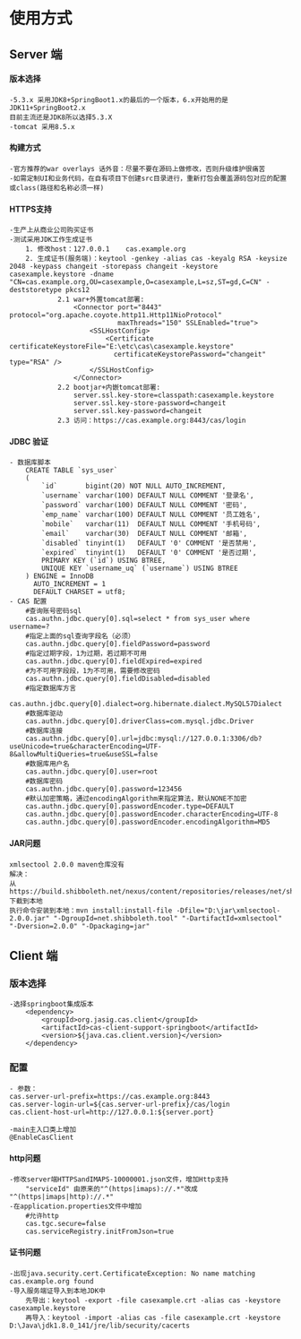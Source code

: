 # 使用方式

## Server 端
#### 版本选择
    -5.3.x 采用JDK8+SpringBoot1.x的最后的一个版本，6.x开始用的是JDK11+SpringBoot2.x
    目前主流还是JDK8所以选择5.3.X
    -tomcat 采用8.5.x
#### 构建方式
    -官方推荐的war overlays 话外音：尽量不要在源码上做修改，否则升级维护很痛苦
    -如需定制UI和业务代码，在自有项目下创建src目录进行，重新打包会覆盖源码包对应的配置或class(路径和名称必须一样)
#### HTTPS支持
    -生产上从商业公司购买证书
    -测试采用JDK工作生成证书
        1. 修改host：127.0.0.1    cas.example.org
        2. 生成证书(服务端)：keytool -genkey -alias cas -keyalg RSA -keysize 2048 -keypass changeit -storepass changeit -keystore casexample.keystore -dname "CN=cas.example.org,OU=casexample,O=casexample,L=sz,ST=gd,C=CN" -deststoretype pkcs12
                2.1 war+外置tomcat部署:
                    <Connector port="8443" protocol="org.apache.coyote.http11.Http11NioProtocol"
                               maxThreads="150" SSLEnabled="true">
                        <SSLHostConfig>
                            <Certificate certificateKeystoreFile="E:\etc\cas\casexample.keystore"
                              certificateKeystorePassword="changeit" type="RSA" />
                        </SSLHostConfig>
                    </Connector>
                2.2 bootjar+内嵌tomcat部署:
                    server.ssl.key-store=classpath:casexample.keystore
                    server.ssl.key-store-password=changeit
                    server.ssl.key-password=changeit
                2.3 访问：https://cas.example.org:8443/cas/login
#### JDBC 验证
    - 数据库脚本
        CREATE TABLE `sys_user`
        (
            `id`       bigint(20) NOT NULL AUTO_INCREMENT,
            `username` varchar(100) DEFAULT NULL COMMENT '登录名',
            `password` varchar(100) DEFAULT NULL COMMENT '密码',
            `emp_name` varchar(100) DEFAULT NULL COMMENT '员工姓名',
            `mobile`   varchar(11)  DEFAULT NULL COMMENT '手机号码',
            `email`    varchar(30)  DEFAULT NULL COMMENT '邮箱',
            `disabled` tinyint(1)   DEFAULT '0' COMMENT '是否禁用',
            `expired`  tinyint(1)   DEFAULT '0' COMMENT '是否过期',
            PRIMARY KEY (`id`) USING BTREE,
            UNIQUE KEY `username_uq` (`username`) USING BTREE
        ) ENGINE = InnoDB
          AUTO_INCREMENT = 1
          DEFAULT CHARSET = utf8;
    - CAS 配置
        #查询账号密码sql
        cas.authn.jdbc.query[0].sql=select * from sys_user where username=?
        #指定上面的sql查询字段名（必须）
        cas.authn.jdbc.query[0].fieldPassword=password
        #指定过期字段，1为过期，若过期不可用
        cas.authn.jdbc.query[0].fieldExpired=expired
        #为不可用字段段，1为不可用，需要修改密码
        cas.authn.jdbc.query[0].fieldDisabled=disabled
        #指定数据库方言
        cas.authn.jdbc.query[0].dialect=org.hibernate.dialect.MySQL57Dialect
        #数据库驱动
        cas.authn.jdbc.query[0].driverClass=com.mysql.jdbc.Driver
        #数据库连接
        cas.authn.jdbc.query[0].url=jdbc:mysql://127.0.0.1:3306/db?useUnicode=true&characterEncoding=UTF-8&allowMultiQueries=true&useSSL=false
        #数据库用户名
        cas.authn.jdbc.query[0].user=root
        #数据库密码
        cas.authn.jdbc.query[0].password=123456
        #默认加密策略，通过encodingAlgorithm来指定算法，默认NONE不加密
        cas.authn.jdbc.query[0].passwordEncoder.type=DEFAULT
        cas.authn.jdbc.query[0].passwordEncoder.characterEncoding=UTF-8
        cas.authn.jdbc.query[0].passwordEncoder.encodingAlgorithm=MD5
    
#### JAR问题
    xmlsectool 2.0.0 maven仓库没有
    解决：
    从https://build.shibboleth.net/nexus/content/repositories/releases/net/shibboleth/tool/xmlsectool/下截到本地
    执行命令安装到本地：mvn install:install-file -Dfile="D:\jar\xmlsectool-2.0.0.jar" "-DgroupId=net.shibboleth.tool" "-DartifactId=xmlsectool" "-Dversion=2.0.0" "-Dpackaging=jar"
 
## Client 端
### 版本选择
    -选择springboot集成版本
        <dependency>
            <groupId>org.jasig.cas.client</groupId>
            <artifactId>cas-client-support-springboot</artifactId>
            <version>${java.cas.client.version}</version>
        </dependency>
### 配置    
    - 参数：
    cas.server-url-prefix=https://cas.example.org:8443
    cas.server-login-url=${cas.server-url-prefix}/cas/login
    cas.client-host-url=http://127.0.0.1:${server.port}
    
    -main主入口类上增加
    @EnableCasClient 
    
#### http问题
    -修改server端HTTPSandIMAPS-10000001.json文件，增加Http支持
        "serviceId" 由原来的"^(https|imaps)://.*"改成 "^(https|imaps|http)://.*"
    -在application.properties文件中增加
        #允许http
        cas.tgc.secure=false
        cas.serviceRegistry.initFromJson=true
#### 证书问题
    -出现java.security.cert.CertificateException: No name matching cas.example.org found
    -导入服务端证导入到本地JDK中
        先导出：keytool -export -file casexample.crt -alias cas -keystore casexample.keystore
        再导入：keytool -import -alias cas -file casexample.crt -keystore D:\Java\jdk1.8.0_141/jre/lib/security/cacerts
    
    